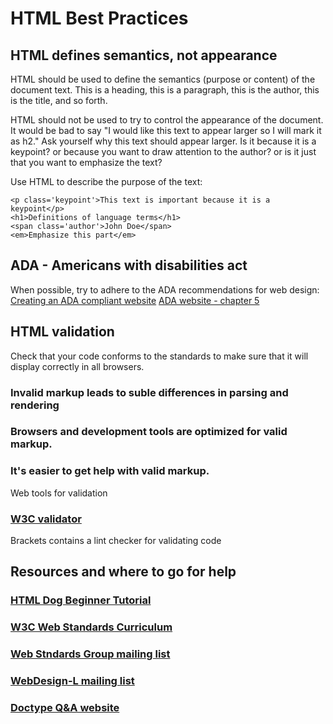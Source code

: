 # HTML Best Practices

## HTML defines semantics, not appearance
HTML should be used to define the semantics (purpose or content) of the document text. This is a heading, this is a paragraph, this is the author, this is the title, and so forth.

HTML should not be used to try to control the appearance of the document. It would be bad to say "I would like this text to appear larger so I will mark it as h2." Ask yourself why this text should appear larger. Is it because it is a keypoint? or because you want to draw attention to the author? or is it just that you want to emphasize the text? 

Use HTML to describe the purpose of the text:
```
<p class='keypoint'>This text is important because it is a keypoint</p>
<h1>Definitions of language terms</h1>
<span class='author'>John Doe</span>
<em>Emphasize this part</em>
```

## ADA - Americans with disabilities act
When possible, try to adhere to the ADA recommendations for web design:
[Creating an ADA compliant website](http://www.techrepublic.com/blog/web-designer/creating-an-ada-compliant-website/)
[ADA website - chapter 5](http://www.ada.gov/pcatoolkit/chap5toolkit.htm)

## HTML validation
Check that your code conforms to the standards to make sure that it will display correctly in all browsers.

### Invalid markup leads to suble differences in parsing and rendering
### Browsers and development tools are optimized for valid markup.
### It's easier to get help with valid markup.

Web tools for validation
### [W3C validator](http://validator.w3.org)

Brackets contains a lint checker for validating code

## Resources and where to go for help

### [HTML Dog Beginner Tutorial](http://www.htmldog.com/guides/htmlbeginner/)
### [W3C Web Standards Curriculum](http://www.w3.org/wiki/Web_Standards_Curriculum)
### [Web Stndards Group mailing list](http://webstandardsgroup.org/mail)
### [WebDesign-L mailing list](http://www.webdesign-l.com)
### [Doctype Q&A website](http://doctype.com/)
